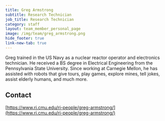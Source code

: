 ```yaml
---
title: Greg Armstrong 
subtitle: Research Technician
job_title: Research Technician
category: staff
layout: team_member_personal_page
image: /img/team/greg_armstrong.png
hide_footer: true
link-new-tab: true
---
```


Greg trained in the US Navy as a nuclear reactor operator and electronics technician. He received a BS degree in Electrical Engineering from the Pennsylvania State University. Since working at Carnegie Mellon, he has assisted with robots that give tours, play games, explore mines, tell jokes, assist elderly humans, and much more.

## Contact ##

[https://www.ri.cmu.edu/ri-people/greg-armstrong/](https://www.ri.cmu.edu/ri-people/greg-armstrong/)
